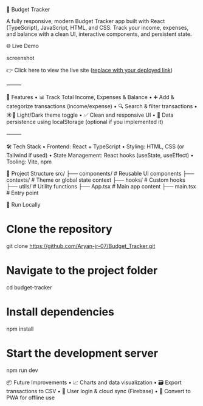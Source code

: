 🧾 Budget Tracker

A fully responsive, modern Budget Tracker app built with React (TypeScript), JavaScript, HTML, and CSS. Track your income, expenses, and balance with a clean UI, interactive components, and persistent state.

🌐 Live Demo

screenshot

👉 Click here to view the live site ([replace with your deployed link](https://budget-tracker-virid-gamma.vercel.app/))

⸻

🚀 Features
	•	📊 Track Total Income, Expenses & Balance
	•	➕ Add & categorize transactions (income/expense)
	•	🔍 Search & filter transactions
	•	☀️🌙 Light/Dark theme toggle
	•	✅ Clean and responsive UI
	•	💾 Data persistence using localStorage (optional if you implemented it)

⸻

🛠️ Tech Stack
	•	Frontend: React + TypeScript
	•	Styling: HTML, CSS (or Tailwind if used)
	•	State Management: React hooks (useState, useEffect)
	•	Tooling: Vite, npm


 
📁 Project Structure
src/
├── components/        # Reusable UI components
├── contexts/          # Theme or global state context
├── hooks/             # Custom hooks
├── utils/             # Utility functions
├── App.tsx            # Main app content
├── main.tsx           # Entry point



🧪 Run Locally
# Clone the repository
git clone https://github.com/Aryan-jr-07/Budget_Tracker.git

# Navigate to the project folder
cd budget-tracker

# Install dependencies
npm install

# Start the development server
npm run dev



📦 Future Improvements
	•	📈 Charts and data visualization
	•	🗃️ Export transactions to CSV
	•	🔐 User login & cloud sync (Firebase)
	•	📱 Convert to PWA for offline use
